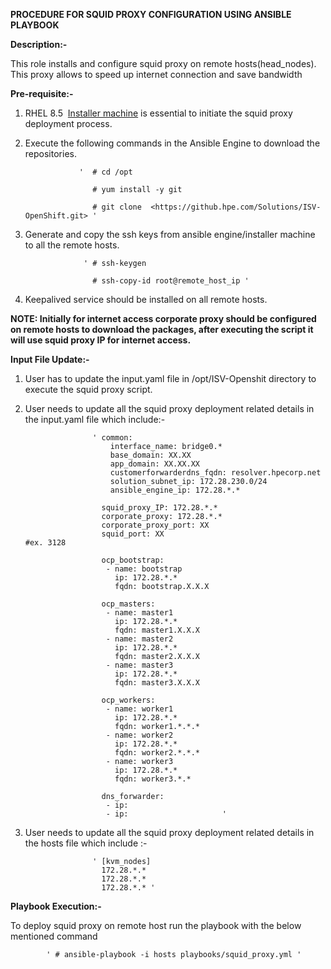 **PROCEDURE FOR SQUID PROXY CONFIGURATION USING ANSIBLE PLAYBOOK**

**Description:-**

 This role installs and configure squid proxy on remote hosts(head_nodes). This proxy allows to speed up internet connection and save bandwidth

**Pre-requisite:-**

1. RHEL 8.5  [Installer machine](https://github.hpe.com/Solutions/ISV-OpenShift/blob/develop/Readme.md "https://github.hpe.com/Solutions/ISV-OpenShift/blob/develop/Readme.md") is essential to initiate the squid proxy deployment process.
2. Execute the following commands in the Ansible Engine to download the repositories.

                   '  # cd /opt

                      # yum install -y git

                      # git clone  <https://github.hpe.com/Solutions/ISV-OpenShift.git> '

3. Generate and copy the ssh keys from ansible engine/installer machine to all the remote hosts.

                    ' # ssh-keygen 

                      # ssh-copy-id root@remote_host_ip '

4. Keepalived service should be installed on all remote hosts.

**NOTE: Initially for internet access corporate proxy should be configured on remote hosts to download the packages, after executing the script it will use squid proxy IP for internet access.** 

**Input File Update:-**

1. User has to update the input.yaml file in /opt/ISV-Openshit directory to execute the squid proxy  script.
2. User needs to update all the squid proxy deployment related details in the input.yaml file which include:-
                      
                      ' common:
                          interface_name: bridge0.*
                          base_domain: XX.XX
                          app_domain: XX.XX.XX
                          customerforwarderdns_fqdn: resolver.hpecorp.net
                          solution_subnet_ip: 172.28.230.0/24
                          ansible_engine_ip: 172.28.*.* 

                        squid_proxy_IP: 172.28.*.*
                        corporate_proxy: 172.28.*.*
                        corporate_proxy_port: XX
                        squid_port: XX                                 #ex. 3128

                        ocp_bootstrap:
                         - name: bootstrap
                           ip: 172.28.*.*
                           fqdn: bootstrap.X.X.X
                        
                        ocp_masters:
                         - name: master1
                           ip: 172.28.*.*
                           fqdn: master1.X.X.X
                         - name: master2
                           ip: 172.28.*.*
                           fqdn: master2.X.X.X
                         - name: master3
                           ip: 172.28.*.*
                           fqdn: master3.X.X.X 

                        ocp_workers:
                         - name: worker1
                           ip: 172.28.*.*
                           fqdn: worker1.*.*.*
                         - name: worker2
                           ip: 172.28.*.*
                           fqdn: worker2.*.*.*
                         - name: worker3
                           ip: 172.28.*.*
                           fqdn: worker3.*.* 

                        dns_forwarder:
                         - ip: 
                         - ip:                     ' 

3. User needs to update all the squid proxy deployment related details in the hosts file which include :-
                     
                      ' [kvm_nodes]
                        172.28.*.*
                        172.28.*.*
                        172.28.*.* '

**Playbook Execution:-**

To deploy squid proxy on remote host run the playbook with the below mentioned command                   

            ' # ansible-playbook -i hosts playbooks/squid_proxy.yml '

